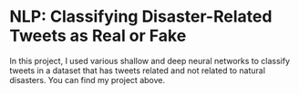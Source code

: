 # NLP: Classifying Disaster-Related Tweets as Real or Fake

In this project, I used various shallow and deep neural networks to classify tweets in a dataset that has tweets related and not related to natural disasters. You can find my project above.
